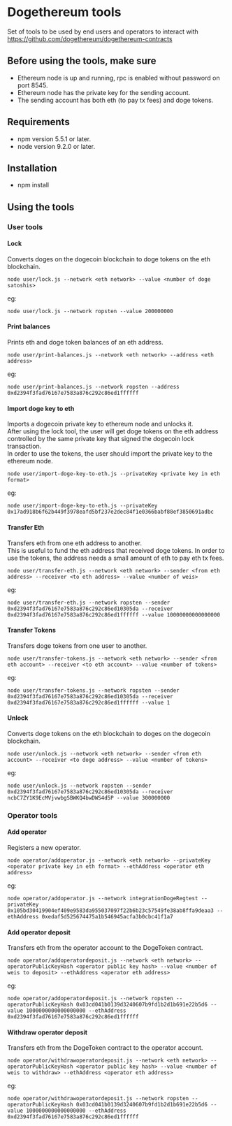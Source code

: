 # Dogethereum tools
Set of tools to be used by end users and operators to interact with https://github.com/dogethereum/dogethereum-contracts

## Before using the tools, make sure 
- Ethereum node is up and running, rpc is enabled without password on port 8545.
- Ethereum node has the private key for the sending account. 
- The sending account has both eth (to pay tx fees) and doge tokens.

## Requirements
- npm version 5.5.1 or later.
- node version 9.2.0 or later.

## Installation
- npm install

## Using the tools

### User tools

#### Lock

Converts doges on the dogecoin blockchain to doge tokens on the eth blockchain.

`node user/lock.js --network <eth network> --value <number of doge satoshis>`

eg:

`node user/lock.js --network ropsten --value 200000000`


#### Print balances

Prints eth and doge token balances of an eth address.

`node user/print-balances.js --network <eth network> --address <eth address>`

eg:

`node user/print-balances.js --network ropsten --address 0xd2394f3fad76167e7583a876c292c86ed1ffffff`

#### Import doge key to eth

Imports a dogecoin private key to ethereum node and unlocks it.<br/>
After using the lock tool, the user will get doge tokens on the eth address controlled by the same private key that signed the dogecoin lock transaction.<br/>
In order to use the tokens, the user should import the private key to the ethereum node.

`node user/import-doge-key-to-eth.js --privateKey <private key in eth format>`

eg:

`node user/import-doge-key-to-eth.js --privateKey  0x17ad918b6f62b449f3978eafd5bf237e2dec84f1e0366babf88ef3850691adbc`


#### Transfer Eth

Transfers eth from one eth address to another.<br/>
This is useful to fund the eth address that received doge tokens. In order to use the tokens, the address needs a small amount of eth to pay eth tx fees.

`node user/transfer-eth.js --network <eth network> --sender <from eth address> --receiver <to eth address> --value <number of weis>`

eg:

`node user/transfer-eth.js --network ropsten --sender 0xd2394f3fad76167e7583a876c292c86ed10305da --receiver 0xd2394f3fad76167e7583a876c292c86ed1ffffff --value 10000000000000000`


#### Transfer Tokens

Transfers doge tokens from one user to another.

`node user/transfer-tokens.js --network <eth network> --sender <from eth account> --receiver <to eth account> --value <number of tokens>`

eg:

`node user/transfer-tokens.js --network ropsten --sender 0xd2394f3fad76167e7583a876c292c86ed10305da --receiver 0xd2394f3fad76167e7583a876c292c86ed1ffffff --value 1`



#### Unlock

Converts doge tokens on the eth blockchain to doges on the dogecoin blockchain.

`node user/unlock.js --network <eth network> --sender <from eth account> --receiver <to doge address> --value <number of tokens>`

eg:

`node user/unlock.js --network ropsten --sender 0xd2394f3fad76167e7583a876c292c86ed10305da --receiver ncbC7ZY1K9EcMVjvwbgSBWKQ4bwDWS4d5P --value 300000000`

### Operator tools

#### Add operator

Registers a new operator.

`node operator/addoperator.js --network <eth network> --privateKey <operator private key in eth format> --ethAddress <operator eth address>`

eg:

`node operator/addoperator.js --network integrationDogeRegtest --privateKey 0x105bd30419904ef409e9583da955037097f22b6b23c57549fe38ab8ffa9deaa3 --ethAddress 0xedaf5d525674475a1b546945acfa3b0cbc41f1a7`


#### Add operator deposit

Transfers eth from the operator account to the DogeToken contract.

`node operator/addoperatordeposit.js --network <eth network> --operatorPublicKeyHash <operator public key hash> --value <number of weis to deposit> --ethAddress <operator eth address>`

eg:

`node operator/addoperatordeposit.js --network ropsten --operatorPublicKeyHash 0x03cd041b0139d3240607b9fd1b2d1b691e22b5d6 --value 1000000000000000000 --ethAddress 0xd2394f3fad76167e7583a876c292c86ed1ffffff`


#### Withdraw operator deposit

Transfers eth from the DogeToken contract to the operator account.

`node operator/withdrawoperatordeposit.js --network <eth network> --operatorPublicKeyHash <operator public key hash> --value <number of weis to withdraw> --ethAddress <operator eth address>`

eg:

`node operator/withdrawoperatordeposit.js --network ropsten --operatorPublicKeyHash 0x03cd041b0139d3240607b9fd1b2d1b691e22b5d6 --value 1000000000000000000 --ethAddress 0xd2394f3fad76167e7583a876c292c86ed1ffffff`

